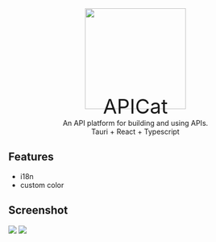 <center>
<img src="https://nekostudiogithub.blob.core.windows.net/newcontainer/icon.png" width='200'>
</center>
<center style="font-size:40px;margin-top:-30px">
 APICat
</center>

<center>
An API platform for building and using APIs.</br>
Tauri + React + Typescript
</center>

## Features
+ i18n 
+ custom color

## Screenshot

![](https://nekostudiogithub.blob.core.windows.net/newcontainer/1.png)
![](https://nekostudiogithub.blob.core.windows.net/newcontainer/2.png)